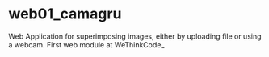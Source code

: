 # web01_camagru
Web Application for superimposing images, either by uploading file or using a webcam. First web module at WeThinkCode_
